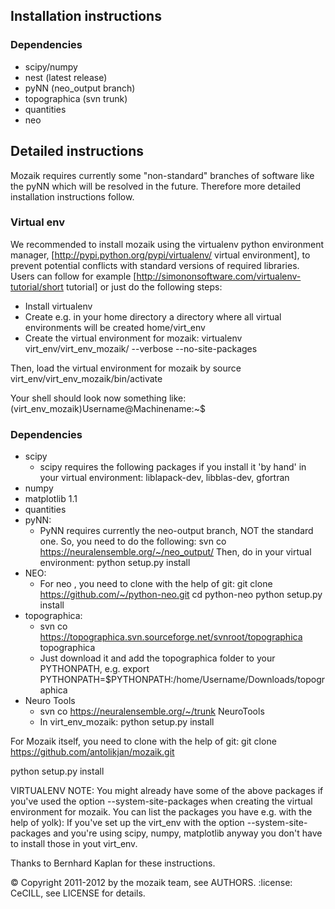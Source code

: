 ## Installation instructions

### Dependencies
* scipy/numpy
* nest (latest release)
* pyNN (neo_output branch)
* topographica (svn trunk)
* quantities 
* neo

## Detailed instructions

Mozaik requires currently some "non-standard" branches of software like the
pyNN which will be resolved in the future. Therefore more detailed installation
instructions follow.

### Virtual env

We recommended to install mozaik using the virtualenv python environment manager, 
[http://pypi.python.org/pypi/virtualenv/ virtual environment], to prevent potential
conflicts with standard versions of required libraries. Users can follow for example
[http://simononsoftware.com/virtualenv-tutorial/short tutorial] or just do the following steps:
 
 * Install virtualenv
 * Create e.g. in your home directory a directory where all virtual
   environments will be created home/virt_env
 * Create the virtual environment for mozaik: virtualenv virt_env/virt_env_mozaik/ --verbose --no-site-packages

Then, load the virtual environment for mozaik by source virt_env/virt_env_mozaik/bin/activate

Your shell should look now something like:
(virt_env_mozaik)Username@Machinename:~$

### Dependencies 

 * scipy
   * scipy requires the following packages if you install it 'by hand' in your
     virtual environment: liblapack-dev, libblas-dev, gfortran
 * numpy
 * matplotlib 1.1
 * quantities
 * pyNN:
     * PyNN requires currently the neo-output branch, NOT the standard one.
     So, you need to do the following:
     svn co https://neuralensemble.org/~/neo_output/
     Then, do in your virtual environment:
     python setup.py install
 * NEO:
    * For neo , you need to clone with the help of git:
      git clone https://github.com/~/python-neo.git
      cd python-neo
      python setup.py install
 * topographica:
   * svn co https://topographica.svn.sourceforge.net/svnroot/topographica topographica
   * Just download it and add the topographica folder to your PYTHONPATH, e.g.
     export PYTHONPATH=$PYTHONPATH:/home/Username/Downloads/topographica
 * Neuro Tools
   * svn co https://neuralensemble.org/~/trunk NeuroTools
   * In virt_env_mozaik: python setup.py install


For Mozaik itself, you need to clone with the help of git:
git clone https://github.com/antolikjan/mozaik.git

python setup.py install


VIRTUALENV NOTE: You might already have some of the above packages
if you've used the option --system-site-packages when creating the virtual environment for mozaik.
You can list the packages you have e.g. with the help of yolk):
If you've set up the virt_env with the option --system-site-packages and
you're using scipy, numpy, matplotlib anyway you don't have to install those in yout virt_env.


Thanks to Bernhard Kaplan for these instructions.


:copyright: Copyright 2011-2012 by the mozaik team, see AUTHORS.
:license: CeCILL, see LICENSE for details.